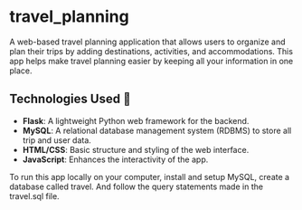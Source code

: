 # travel_planning
A web-based travel planning application that allows users to organize and plan their trips by adding destinations, activities, and accommodations. This app helps make travel planning easier by keeping all your information in one place.

## Technologies Used 🚀

- **Flask**: A lightweight Python web framework for the backend.
- **MySQL**: A relational database management system (RDBMS) to store all trip and user data.
- **HTML/CSS**: Basic structure and styling of the web interface.
- **JavaScript**: Enhances the interactivity of the app.
  
To run this app locally on your computer, install and setup MySQL, create a database called travel. And follow the query statements made in the travel.sql file.



